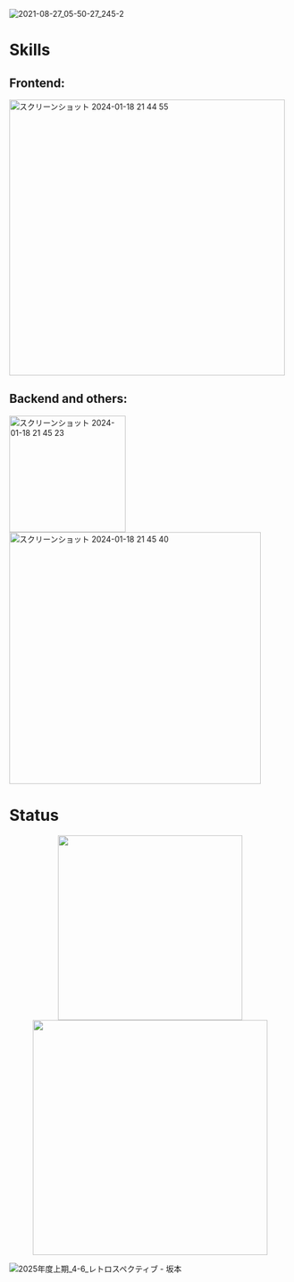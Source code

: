 
![2021-08-27_05-50-27_245-2](https://github.com/Sakamoto-mayu/Sakamoto-mayu/assets/116151295/f56ba891-6914-4c7f-8405-d6a669120bef)


<p align="left">
</p>

# Skills

<h2 align="left">Frontend:</h2>

<img width="493" alt="スクリーンショット 2024-01-18 21 44 55" src="https://github.com/Sakamoto-mayu/Sakamoto-mayu/assets/116151295/7affc95d-2b85-480a-bf5a-5a7b0cbd0588">


<h2 align="left">Backend and others:</h2>

<img width="208" alt="スクリーンショット 2024-01-18 21 45 23" src="https://github.com/Sakamoto-mayu/Sakamoto-mayu/assets/116151295/000e3a7d-2b0e-404e-bf75-2dede3cc14c6">
<br>
<img width="450" alt="スクリーンショット 2024-01-18 21 45 40" src="https://github.com/Sakamoto-mayu/Sakamoto-mayu/assets/116151295/1efbe75f-2c67-4406-a145-d8e31e893fe1">



# Status



<div style="display: flex; flex-wrap: wrap; justify-content: space-around; align-items: flex-start;">
  <a href="https://github.com/anuraghazra/github-readme-stats">
    <img src="https://github-readme-stats.vercel.app/api/top-langs/?username=Sakamoto-mayu&layout=compact" width="330" />
  </a>
  <a href="https://github.com/anuraghazra/github-readme-stats">
    <img src="https://github-readme-stats.vercel.app/api?username=Sakamoto-mayu" width="420" />
  </a>
</div>



![2025年度上期_4-6_レトロスペクティブ - 坂本](https://github.com/user-attachments/assets/6c77db8d-3e0e-4291-a9f2-e63fe502b116)


